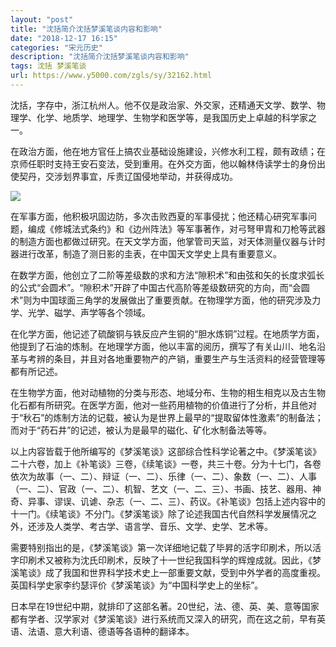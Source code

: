 ```yaml
---
layout: "post"
title: "沈括简介沈括梦溪笔谈内容和影响"
date: "2018-12-17 16:15"
categories: "宋元历史"
description: "沈括简介沈括梦溪笔谈内容和影响"
tags: 沈括 梦溪笔谈
url: https://www.y5000.com/zgls/sy/32162.html
---
```






沈括，字存中，浙江杭州人。他不仅是政治家、外交家，还精通天文学、数学、物理学、化学、地质学、地理学、生物学和医学等，是我国历史上卓越的科学家之一。

在政治方面，他在地方官任上搞农业基础设施建设，兴修水利工程，颇有政绩；在京师任职时支持王安石变法，受到重用。在外交方面，他以翰林侍读学士的身份出使契丹，交涉划界事宜，斥责辽国侵地举动，并获得成功。

![](https://img.y5000.com/uploads/allimg/180824/8-1PR411420A55.jpg)

在军事方面，他积极巩固边防，多次击败西夏的军事侵扰；他还精心研究军事问题，编成《修城法式条约》和《边州阵法》等军事著作，对弓弩甲胄和刀枪等武器的制造方面也都做过研究。在天文学方面，他掌管司天监，对天体测量仪器与计时器进行改革，制造了测日影的圭表，在中国天文学史上具有重要意义。

在数学方面，他创立了二阶等差级数的求和方法“隙积术”和由弦和矢的长度求弧长的公式“会圆术”。“隙积术”开辟了中国古代高阶等差级数研究的方向，而“会圆术”则为中国球面三角学的发展做出了重要贡献。在物理学方面，他的研究涉及力学、光学、磁学、声学等各个领域。

在化学方面，他记述了硫酸铜与铁反应产生铜的“胆水炼铜”过程。在地质学方面，他提到了石油的炼制。在地理学方面，他以丰富的阅历，撰写了有关山川、地名沿革与考辨的条目，并且对各地重要物产的产销，重要生产与生活资料的经营管理等都有所记述。

在生物学方面，他对动植物的分类与形态、地域分布、生物的相生相克以及古生物化石都有所研究。在医学方面，他对一些药用植物的价值进行了分析，并且他对于“秋石”的炼制方法的记载，被认为是世界上最早的“提取留体性激素”的制备法；而对于“药石井”的记述，被认为是最早的磁化、矿化水制备法等等。

以上内容皆载于他所编写的《梦溪笔谈》这部综合性科学论著之中。《梦溪笔谈》二十六卷，加上《补笔谈》三卷，《续笔谈》一卷，共三十卷。分为十七门，各卷依次为故事（一、二）、辩证（一、二）、乐律（一、二）、象数（一、二）、人事（一、二）、官政（一、二）、机智、艺文（一、二、三）、书画、技艺、器用、神奇、异事、谬误、讥谑、杂志（一、二、三）、药议。《补笔谈》包括上述内容中的十一门。《续笔谈》不分门。《梦溪笔谈》除了论述我国古代自然科学发展情况之外，还涉及人类学、考古学、语言学、音乐、文学、史学、艺术等。

需要特别指出的是，《梦溪笔谈》第一次详细地记载了毕昇的活字印刷术，所以活字印刷术又被称为沈氏印刷术，反映了十一世纪我国科学的辉煌成就。因此，《梦溪笔谈》成了我国和世界科学技术史上一部重要文献，受到中外学者的高度重视。英国科学史家李约瑟评价《梦溪笔谈》为“中国科学史上的坐标”。

日本早在19世纪中期，就排印了这部名著。20世纪，法、德、英、美、意等国家都有学者、汉学家对《梦溪笔谈》进行系统而又深入的研究，而在这之前，早有英语、法语、意大利语、德语等各语种的翻译本。
